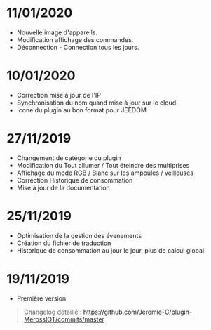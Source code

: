 # 11/01/2020

- Nouvelle image d'appareils.
- Modification affichage des commandes.
- Déconnection - Connection tous les jours.

# 10/01/2020

- Correction mise à jour de l'IP
- Synchronisation du nom quand mise à jour sur le cloud
- Icone du plugin au bon format pour JEEDOM

# 27/11/2019

- Changement de catégorie du plugin
- Modification du Tout allumer / Tout éteindre des multiprises
- Affichage du mode RGB / Blanc sur les ampoules / veilleuses
- Correction Historique de consommation
- Mise à jour de la documentation

# 25/11/2019

- Optimisation de la gestion des évenements
- Création du fichier de traduction
- Historique de consommation au jour le jour, plus de calcul global

# 19/11/2019

- Première version

> Changelog détaillé :
> <https://github.com/Jeremie-C/plugin-MerossIOT/commits/master>

